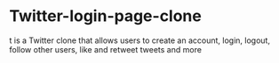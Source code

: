 # Twitter-login-page-clone
t is a Twitter clone that allows users to create an account, login, logout, follow other users, like and retweet tweets and more
